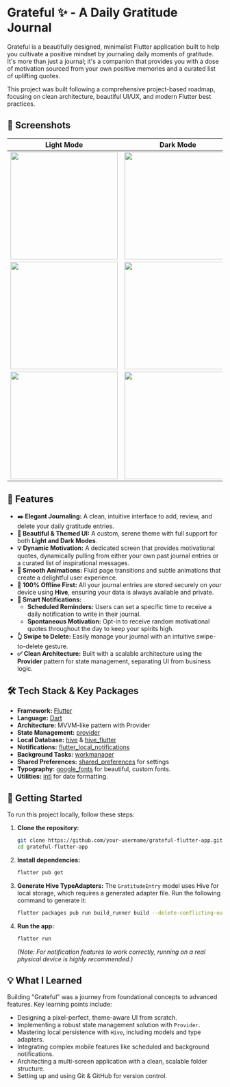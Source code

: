 # Grateful ✨ - A Daily Gratitude Journal

Grateful is a beautifully designed, minimalist Flutter application built to help you cultivate a positive mindset by journaling daily moments of gratitude. It's more than just a journal; it's a companion that provides you with a dose of motivation sourced from your own positive memories and a curated list of uplifting quotes.

This project was built following a comprehensive project-based roadmap, focusing on clean architecture, beautiful UI/UX, and modern Flutter best practices.

## 📸 Screenshots

| Light Mode | Dark Mode |
| :---: | :---: |
| <img src="https://cdn.imgchest.com/files/4jdcv6qkrx4.jpg" width="250"> | <img src="https://cdn.imgchest.com/files/yxkczq9bmk7.jpg" width="250"> |
| <img src="https://cdn.imgchest.com/files/yd5cemdqxq4.jpg" width="250"> | <img src="https://cdn.imgchest.com/files/4nec8l6gjp4.jpg" width="250"> |
| <img src="https://cdn.imgchest.com/files/yrgcn9erw84.jpg" width="250"> | <img src="https://cdn.imgchest.com/files/7kzcaxmdor7.jpg" width="250"> |


## 🌟 Features

- **✒️ Elegant Journaling:** A clean, intuitive interface to add, review, and delete your daily gratitude entries.
- **🎨 Beautiful & Themed UI:** A custom, serene theme with full support for both **Light and Dark Modes**.
- **💡 Dynamic Motivation:** A dedicated screen that provides motivational quotes, dynamically pulling from either your own past journal entries or a curated list of inspirational messages.
- **🔄 Smooth Animations:** Fluid page transitions and subtle animations that create a delightful user experience.
- **💾 100% Offline First:** All your journal entries are stored securely on your device using **Hive**, ensuring your data is always available and private.
- **🔔 Smart Notifications:**
    - **Scheduled Reminders:** Users can set a specific time to receive a daily notification to write in their journal.
    - **Spontaneous Motivation:** Opt-in to receive random motivational quotes throughout the day to keep your spirits high.
- **👆 Swipe to Delete:** Easily manage your journal with an intuitive swipe-to-delete gesture.
- **✅ Clean Architecture:** Built with a scalable architecture using the **Provider** pattern for state management, separating UI from business logic.

## 🛠️ Tech Stack & Key Packages

- **Framework:** [Flutter](https://flutter.dev/)
- **Language:** [Dart](https://dart.dev/)
- **Architecture:** MVVM-like pattern with Provider
- **State Management:** [provider](https://pub.dev/packages/provider)
- **Local Database:** [hive](https://pub.dev/packages/hive) & [hive_flutter](https://pub.dev/packages/hive_flutter)
- **Notifications:** [flutter_local_notifications](https://pub.dev/packages/flutter_local_notifications)
- **Background Tasks:** [workmanager](https://pub.dev/packages/workmanager)
- **Shared Preferences:** [shared_preferences](https://pub.dev/packages/shared_preferences) for settings
- **Typography:** [google_fonts](https://pub.dev/packages/google_fonts) for beautiful, custom fonts.
- **Utilities:** [intl](https://pub.dev/packages/intl) for date formatting.

## 🚀 Getting Started

To run this project locally, follow these steps:

1.  **Clone the repository:**
    ```bash
    git clone https://github.com/your-username/grateful-flutter-app.git
    cd grateful-flutter-app
    ```
2.  **Install dependencies:**
    ```bash
    flutter pub get
    ```
3.  **Generate Hive TypeAdapters:**
    The `GratitudeEntry` model uses Hive for local storage, which requires a generated adapter file. Run the following command to generate it:
    ```bash
    flutter packages pub run build_runner build --delete-conflicting-outputs
    ```
4.  **Run the app:**
    ```bash
    flutter run
    ```
    *(Note: For notification features to work correctly, running on a real physical device is highly recommended.)*

## 💡 What I Learned

Building "Grateful" was a journey from foundational concepts to advanced features. Key learning points include:
- Designing a pixel-perfect, theme-aware UI from scratch.
- Implementing a robust state management solution with `Provider`.
- Mastering local persistence with `Hive`, including models and type adapters.
- Integrating complex mobile features like scheduled and background notifications.
- Architecting a multi-screen application with a clean, scalable folder structure.
- Setting up and using Git & GitHub for version control.
